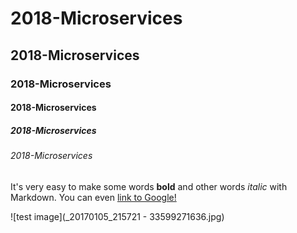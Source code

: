 # 2018-Microservices

## 2018-Microservices

### 2018-Microservices

#### 2018-Microservices

##### 2018-Microservices

###### 2018-Microservices

It's very easy to make some words **bold** and other words *italic* with Markdown. You can even [link to Google!](http://google.com)

![test image](_20170105_215721 - 33599271636.jpg)
